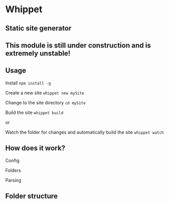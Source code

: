 # Whippet
## Static site generator

## This module is still under construction and is extremely unstable!

## Usage

Install
```npm install -g```

Create a new site
```whippet new mySite```

Change to the site directory
```cd mySite```

Build the site
```whippet build```

or

Watch the folder for changes and automatically build the site
```whippet watch```



## How does it work?

Config

Folders

Parsing


## Folder structure

